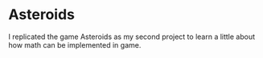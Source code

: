 # Asteroids
I replicated the game Asteroids as my second project to learn a little about how math can be implemented in game.
